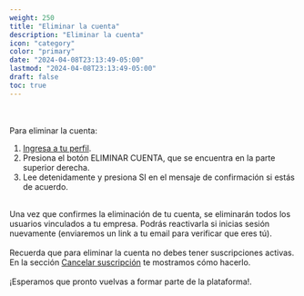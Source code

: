 ```yaml
---
weight: 250
title: "Eliminar la cuenta"
description: "Eliminar la cuenta"
icon: "category"
color: "primary"
date: "2024-04-08T23:13:49-05:00"
lastmod: "2024-04-08T23:13:49-05:00"
draft: false
toc: true
---
```

<br></br>
Para eliminar la cuenta:
1. [Ingresa a tu perfil](Visualizar_tu_perfil.md). 
2. Presiona el botón ELIMINAR CUENTA, que se encuentra en la parte superior derecha.
3. Lee detenidamente y presiona SI en el mensaje de confirmación si estás de acuerdo.
<br></br>

Una vez que confirmes la eliminación de tu cuenta, se eliminarán todos los usuarios vinculados a tu empresa. Podrás reactivarla si inicias sesión nuevamente (enviaremos un link a tu email para verificar que eres tú).<br></br>
Recuerda que para eliminar la cuenta no debes tener suscripciones activas. En la sección [Cancelar suscripción](../../Suscripcíon_y_Pagos/Tu_Suscripcion/Cancelar_suscripción.md) te mostramos cómo hacerlo.<br></br>
¡Esperamos que pronto vuelvas a formar parte de la plataforma!.
